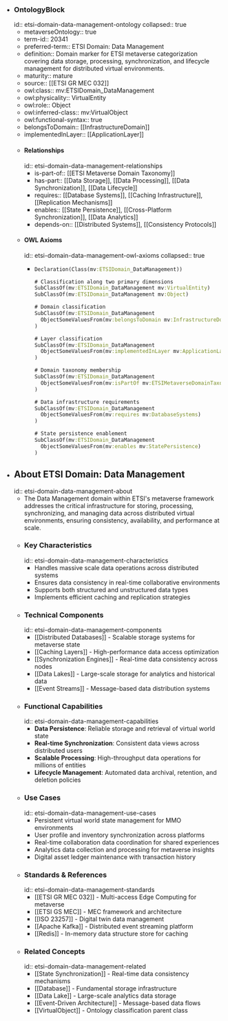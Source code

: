 - ### OntologyBlock
  id:: etsi-domain-data-management-ontology
  collapsed:: true
	- metaverseOntology:: true
	- term-id:: 20341
	- preferred-term:: ETSI Domain: Data Management
	- definition:: Domain marker for ETSI metaverse categorization covering data storage, processing, synchronization, and lifecycle management for distributed virtual environments.
	- maturity:: mature
	- source:: [[ETSI GR MEC 032]]
	- owl:class:: mv:ETSIDomain_DataManagement
	- owl:physicality:: VirtualEntity
	- owl:role:: Object
	- owl:inferred-class:: mv:VirtualObject
	- owl:functional-syntax:: true
	- belongsToDomain:: [[InfrastructureDomain]]
	- implementedInLayer:: [[ApplicationLayer]]
	- #### Relationships
	  id:: etsi-domain-data-management-relationships
		- is-part-of:: [[ETSI Metaverse Domain Taxonomy]]
		- has-part:: [[Data Storage]], [[Data Processing]], [[Data Synchronization]], [[Data Lifecycle]]
		- requires:: [[Database Systems]], [[Caching Infrastructure]], [[Replication Mechanisms]]
		- enables:: [[State Persistence]], [[Cross-Platform Synchronization]], [[Data Analytics]]
		- depends-on:: [[Distributed Systems]], [[Consistency Protocols]]
	- #### OWL Axioms
	  id:: etsi-domain-data-management-owl-axioms
	  collapsed:: true
		- ```clojure
		  Declaration(Class(mv:ETSIDomain_DataManagement))

		  # Classification along two primary dimensions
		  SubClassOf(mv:ETSIDomain_DataManagement mv:VirtualEntity)
		  SubClassOf(mv:ETSIDomain_DataManagement mv:Object)

		  # Domain classification
		  SubClassOf(mv:ETSIDomain_DataManagement
		    ObjectSomeValuesFrom(mv:belongsToDomain mv:InfrastructureDomain)
		  )

		  # Layer classification
		  SubClassOf(mv:ETSIDomain_DataManagement
		    ObjectSomeValuesFrom(mv:implementedInLayer mv:ApplicationLayer)
		  )

		  # Domain taxonomy membership
		  SubClassOf(mv:ETSIDomain_DataManagement
		    ObjectSomeValuesFrom(mv:isPartOf mv:ETSIMetaverseDomainTaxonomy)
		  )

		  # Data infrastructure requirements
		  SubClassOf(mv:ETSIDomain_DataManagement
		    ObjectSomeValuesFrom(mv:requires mv:DatabaseSystems)
		  )

		  # State persistence enablement
		  SubClassOf(mv:ETSIDomain_DataManagement
		    ObjectSomeValuesFrom(mv:enables mv:StatePersistence)
		  )
		  ```
- ## About ETSI Domain: Data Management
  id:: etsi-domain-data-management-about
	- The Data Management domain within ETSI's metaverse framework addresses the critical infrastructure for storing, processing, synchronizing, and managing data across distributed virtual environments, ensuring consistency, availability, and performance at scale.
	- ### Key Characteristics
	  id:: etsi-domain-data-management-characteristics
		- Handles massive scale data operations across distributed systems
		- Ensures data consistency in real-time collaborative environments
		- Supports both structured and unstructured data types
		- Implements efficient caching and replication strategies
	- ### Technical Components
	  id:: etsi-domain-data-management-components
		- [[Distributed Databases]] - Scalable storage systems for metaverse state
		- [[Caching Layers]] - High-performance data access optimization
		- [[Synchronization Engines]] - Real-time data consistency across nodes
		- [[Data Lakes]] - Large-scale storage for analytics and historical data
		- [[Event Streams]] - Message-based data distribution systems
	- ### Functional Capabilities
	  id:: etsi-domain-data-management-capabilities
		- **Data Persistence**: Reliable storage and retrieval of virtual world state
		- **Real-time Synchronization**: Consistent data views across distributed users
		- **Scalable Processing**: High-throughput data operations for millions of entities
		- **Lifecycle Management**: Automated data archival, retention, and deletion policies
	- ### Use Cases
	  id:: etsi-domain-data-management-use-cases
		- Persistent virtual world state management for MMO environments
		- User profile and inventory synchronization across platforms
		- Real-time collaboration data coordination for shared experiences
		- Analytics data collection and processing for metaverse insights
		- Digital asset ledger maintenance with transaction history
	- ### Standards & References
	  id:: etsi-domain-data-management-standards
		- [[ETSI GR MEC 032]] - Multi-access Edge Computing for metaverse
		- [[ETSI GS MEC]] - MEC framework and architecture
		- [[ISO 23257]] - Digital twin data management
		- [[Apache Kafka]] - Distributed event streaming platform
		- [[Redis]] - In-memory data structure store for caching
	- ### Related Concepts
	  id:: etsi-domain-data-management-related
		- [[State Synchronization]] - Real-time data consistency mechanisms
		- [[Database]] - Fundamental storage infrastructure
		- [[Data Lake]] - Large-scale analytics data storage
		- [[Event-Driven Architecture]] - Message-based data flows
		- [[VirtualObject]] - Ontology classification parent class
